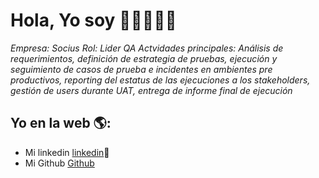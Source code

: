# Hola, Yo soy <Pedro Campos>  👋👨‍💻👩‍💻

*Empresa: Socius*
*Rol: Lider QA*
*Actvidades principales: Análisis de requerimientos, definición de estrategia de pruebas, ejecución y seguimiento de casos de prueba e incidentes en ambientes pre productivos, reporting del estatus de las ejecuciones a los stakeholders, gestión de users durante UAT, entrega de informe final de ejecución*


## Yo en la web 🌎:
- Mi linkedin <a href="<https://www.linkedin.com/in/pedro-campos-toledo-0940a340/>">linkedin</a>💼
- Mi Github <a href="<https://github.com/Fahren82>">Github</a>